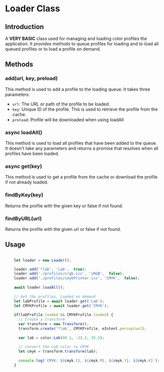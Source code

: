 # Loader Class

## Introduction
A **VERY BASIC** class used for managing and loading color profiles 
the application. It provides methods to queue profiles for loading and to load all 
queued profiles or to load a profile on demand.

## Methods

### add(url, key, preload)
This method is used to add a profile to the loading queue. It takes three parameters:
- `url`: The URL or path of the profile to be loaded.
- `key`: Unique ID of the profile. This is used to retrieve the profile from the cache.
- `preload`: Profile will be downloaded when using loadAll

### async loadAll()
This method is used to load all profiles that have been added to the queue. It doesn't take any parameters and returns a promise that resolves when all profiles have been loaded.

### async get(key)
This method is used to get a profile from the cache or download the profile if not already loaded.

### findByKey(key)
Returns the profile with the given key or false if not found.

### findByURL(url)
Returns the profile with the given url or false if not found.


## Usage
```js

    let loader = new Loader();

    loader.add('*lab', 'Lab',  true);
    loader.add('./profiles/srgb.icc', 'sRGB',  false);
    loader.add('./profiles/cmykPrinter.icc', 'CMYK',  false);
    
    await loader.loadAll();
    
    // Get the profiles, Loaded on demand
    let labProfile = await loader.get('Lab');
    let CMYKProfile = await loader.get('CMYK');
    
    if(labProfile.loaded && CMYKProfile.loaded) {
      // Create a transform
      var transform = new Transform();
      transform.create('*lab', CMYKProfile, eIntent.perceptual);
      
      var lab = color.Lab(80.1, -22.3, 35.1);
      
      // convert the Lab color to CMYK
      let cmyk = transform.transform(lab);
      
      console.log(`CMYK: ${cmyk.C}, ${cmyk.M}, ${cmyk.Y}, ${cmyk.K}`);
    }


```